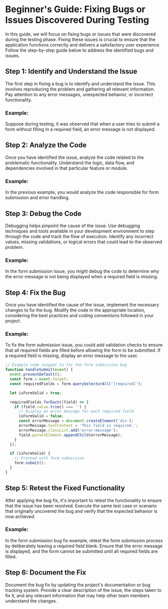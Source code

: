 # Beginner's Guide: Fixing Bugs or Issues Discovered During Testing

In this guide, we will focus on fixing bugs or issues that were discovered during the testing phase. Fixing these issues is crucial to ensure that the application functions correctly and delivers a satisfactory user experience. Follow the step-by-step guide below to address the identified bugs and issues.

## Step 1: Identify and Understand the Issue
The first step in fixing a bug is to identify and understand the issue. This involves reproducing the problem and gathering all relevant information. Pay attention to any error messages, unexpected behavior, or incorrect functionality.

### Example:
Suppose during testing, it was observed that when a user tries to submit a form without filling in a required field, an error message is not displayed.

## Step 2: Analyze the Code
Once you have identified the issue, analyze the code related to the problematic functionality. Understand the logic, data flow, and dependencies involved in that particular feature or module.

### Example:
In the previous example, you would analyze the code responsible for form submission and error handling.

## Step 3: Debug the Code
Debugging helps pinpoint the cause of the issue. Use debugging techniques and tools available in your development environment to step through the code and track the flow of execution. Identify any incorrect values, missing validations, or logical errors that could lead to the observed problem.

### Example:
In the form submission issue, you might debug the code to determine why the error message is not being displayed when a required field is missing.

## Step 4: Fix the Bug
Once you have identified the cause of the issue, implement the necessary changes to fix the bug. Modify the code in the appropriate location, considering the best practices and coding conventions followed in your project.

### Example:
To fix the form submission issue, you could add validation checks to ensure that all required fields are filled before allowing the form to be submitted. If a required field is missing, display an error message to the user.

```javascript
// Example code snippet to fix the form submission bug
function handleSubmit(event) {
  event.preventDefault();
  const form = event.target;
  const requiredFields = form.querySelectorAll('[required]');

  let isFormValid = true;

  requiredFields.forEach((field) => {
    if (field.value.trim() === '') {
      // Display an error message for each required field
      isFormValid = false;
      const errorMessage = document.createElement('div');
      errorMessage.textContent = 'This field is required.';
      errorMessage.classList.add('error-message');
      field.parentElement.appendChild(errorMessage);
    }
  });

  if (isFormValid) {
    // Proceed with form submission
    form.submit();
  }
}
```

## Step 5: Retest the Fixed Functionality
After applying the bug fix, it's important to retest the functionality to ensure that the issue has been resolved. Execute the same test case or scenario that originally uncovered the bug and verify that the expected behavior is now achieved.

### Example:
In the form submission bug fix example, retest the form submission process by deliberately leaving a required field blank. Ensure that the error message is displayed, and the form cannot be submitted until all required fields are filled.

## Step 6: Document the Fix
Document the bug fix by updating the project's documentation or bug tracking system. Provide a clear description of the issue, the steps taken to fix it, and any relevant information that may help other team members understand the changes.

